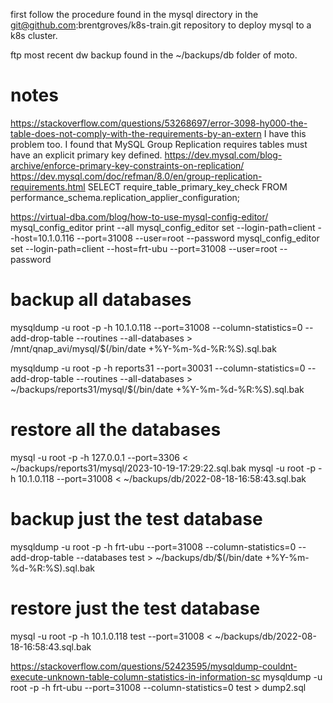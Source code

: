 first follow the procedure found in the mysql directory in the
<git@github.com>:brentgroves/k8s-train.git repository to deploy
mysql to a k8s cluster.

ftp most recent dw backup found in the ~/backups/db folder of moto.

# notes

<https://stackoverflow.com/questions/53268697/error-3098-hy000-the-table-does-not-comply-with-the-requirements-by-an-extern>
I have this problem too. I found that MySQL Group Replication requires tables must have an explicit primary key defined.
<https://dev.mysql.com/blog-archive/enforce-primary-key-constraints-on-replication/>
<https://dev.mysql.com/doc/refman/8.0/en/group-replication-requirements.html>
SELECT require_table_primary_key_check FROM performance_schema.replication_applier_configuration;

<https://virtual-dba.com/blog/how-to-use-mysql-config-editor/>
mysql_config_editor print --all
mysql_config_editor set --login-path=client --host=10.1.0.116 --port=31008 --user=root --password
mysql_config_editor set --login-path=client --host=frt-ubu --port=31008 --user=root --password

# backup all databases

mysqldump -u root -p -h 10.1.0.118 --port=31008 --column-statistics=0 --add-drop-table --routines --all-databases > /mnt/qnap_avi/mysql/$(/bin/date +\%Y-\%m-\%d-\%R:\%S).sql.bak

mysqldump -u root -p -h reports31 --port=30031 --column-statistics=0 --add-drop-table --routines --all-databases > ~/backups/reports31/mysql/$(/bin/date +\%Y-\%m-\%d-\%R:\%S).sql.bak

# restore all the databases

mysql -u root -p -h 127.0.0.1 --port=3306 < ~/backups/reports31/mysql/2023-10-19-17:29:22.sql.bak
mysql -u root -p -h 10.1.0.118 --port=31008 < ~/backups/db/2022-08-18-16:58:43.sql.bak

# backup just the test database

mysqldump -u root -p -h frt-ubu --port=31008 --column-statistics=0 --add-drop-table --databases test > ~/backups/db/$(/bin/date +\%Y-\%m-\%d-\%R:\%S).sql.bak

# restore just the test database

mysql -u root -p -h 10.1.0.118 test --port=31008 < ~/backups/db/2022-08-18-16:58:43.sql.bak

<https://stackoverflow.com/questions/52423595/mysqldump-couldnt-execute-unknown-table-column-statistics-in-information-sc>
mysqldump -u root -p -h frt-ubu --port=31008 --column-statistics=0 test > dump2.sql
